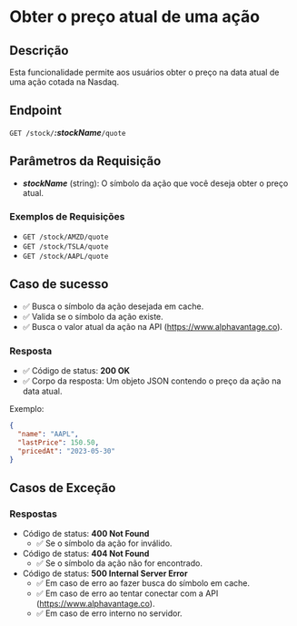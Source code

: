 # Obter o preço atual de uma ação

## Descrição

Esta funcionalidade permite aos usuários obter o preço na data atual de uma ação cotada na Nasdaq.

## Endpoint

`GET /stock/`***:stockName***`/quote`

## Parâmetros da Requisição

- ***stockName*** (string): O símbolo da ação que você deseja obter o preço atual.

### Exemplos de Requisições

- `GET /stock/AMZD/quote`
- `GET /stock/TSLA/quote`
- `GET /stock/AAPL/quote`

## Caso de sucesso
- ✅ Busca o símbolo da ação desejada em cache.
- ✅ Valida se o símbolo da ação existe.
- ✅ Busca o valor atual da ação na API (https://www.alphavantage.co).

### Resposta
- ✅ Código de status: **200 OK**
- ✅ Corpo da resposta: Um objeto JSON contendo o preço da ação na data atual.

Exemplo:

```json
{
  "name": "AAPL",
  "lastPrice": 150.50,
  "pricedAt": "2023-05-30"
}
```

## Casos de Exceção

### Respostas
- Código de status: **400 Not Found**
  - ✅ Se o símbolo da ação for inválido.
- Código de status: **404 Not Found**
  - ✅ Se o símbolo da ação não for encontrado.
- Código de status: **500 Internal Server Error**
  - ✅ Em caso de erro ao fazer busca do símbolo em cache.
  - ✅ Em caso de erro ao tentar conectar com a API (https://www.alphavantage.co).
  - ✅ Em caso de erro interno no servidor.